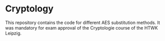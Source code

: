 Cryptology
======

This repository contains the code for different AES substitution methods. It was mandatory for exam approval of the Cryptologie course of the HTWK Leipzig.
